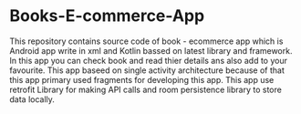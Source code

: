 # Books-E-commerce-App
This repository contains source code of book - ecommerce app which is Android app write in xml and Kotlin bassed on latest library and framework.
In this app you can check book and read thier details ans also add to your favourite.
This app baseed on single activity architecture because of that this app primary used fragments for developing this app.
This app use retrofit Library for making API calls and room persistence library to store data locally.
